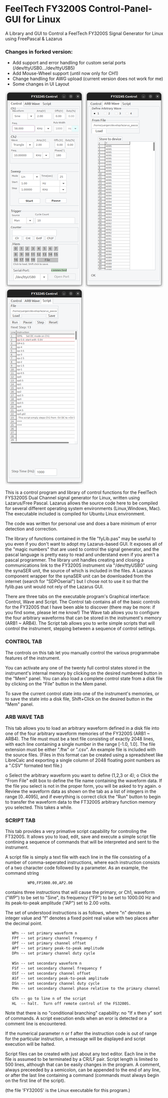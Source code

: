 # FeelTech FY3200S Control-Panel-GUI for Linux
A Library and GUI to Control a FeelTech FY3200S Signal Generator for Linux using FreePascal &amp; Lazarus

### Changes in forked version:
- Add support and error handling for custom serial ports (/dev/ttyUSB0.../dev/ttyUSB5)
- Add Mouse-Wheel support (until now only for CH1)
- Change handling for AWG upload (current version does not work for me)
- Some changes in UI Layout


![Screenshot](controltab.png)
![Screenshot](awgtab.png)
![Screenshot](scripttab.png)

This is a control program and library of control functions for the FeelTech
FYS3200S Dual Channel signal generator for Linux, written using Lazarus/Free Pascal.
Lazarus allows the source code here to be compiled for several different operating
system environments (Linux,Windows, Mac).  The executable included is compiled for
Ubuntu Linux environment.

The code was written for personal use and does a bare minimum of error detection and
correction.

The library of functions contained in the file "fyLib.pas" may be useful to you
even if you don't want to adopt my Lazarus-based GUI. It exposes all of the
"magic numbers" that are used to control the signal generator, and the pascal language
is pretty easy to read and understand even if you aren't a pascal programmer.
The library unit handles creating and closing a communications link to the
FY3200S instrument via "/dev/ttyUSB0" using the synaSER unit, the source of which is
included in the files.  A Lazarus component wrapper for the synaSER unit can be
downloaded from the internet (search for "SDPOserial") but I chose not to use it
so that the fylib.pas unit would not rely of the Lazarus GUI.

There are three tabs on the executable program's Graphical interface:  Control,
Wave and Script.  The Control tab contains all of the basic controls for the
FY3200S that I have been able to discover (there may be more:  if you find some,
please let me know!)  The Wave tab allows you to configure the four arbitrary
waveforms that can be stored in the instrument's memory (ARB1 ~ ARB4).  The
Script tab allows you to write simple scripts that will control the instrument,
stepping between a sequence of control settings.

### CONTROL TAB
The controls on this tab let you manually control the various programmabe features
of the instrument.

You can activate any one of the twenty full control states stored in the instrument's
internal memory by clicking on the desired numbered button in the "Mem" panel.
You can also load a complete control state from a disk file by clicking on the
"File" button in the Mem panel.

To save the current control state into one of the instrument's memories, or to
save the state into a disk file, Shift+Click on the desired button in the "Mem"
panel.

### ARB WAVE TAB
This tab allows you to load an arbitrary waveform defined in a disk file into one
of the four arbitrary waveform memories of the FY3200S (ARB1 ~ ARB4).  The file
must must be a text file consisting of exactly 2048 lines, with each line containing
a single number in the range [-1.0, 1.0]. The file extension must be either ".ftw"
or ".csv".  An example file is included with the source files. (Files in this format
can be created using a spreadsheet like LibreCalc and exporting a single column
of 2048 floating point numbers as a ".CSV" formated text file.)

o  Select the arbitrary waveform you want to define (1,2,3 or 4);
o  Click the "From File" edit box to define the file name containing the waveform
   data.  If the file you select is not in the proper form, you will be asked to
   try again.
o  Review the waveform data as shown on the tab as a list of integers in the range
   [0..4095], and if everything is correct click the "Run" button to begin to
   transfer the waveform data to the FT3200S arbitrary function memory you selected.
   This takes a while.

### SCRIPT TAB
This tab provides a very primative script capability for controling the FT3200S.
It allows you to load, edit, save and execute a simple script file contining a
sequence of commands that will be interpreted and sent to the instrument.

A script file is simply a text file with each line in the file consisting
of a number of comma-seperated instructions, where each instruction consists of a
two character code followed by a parameter. As an example, the command string
```
          WP0,FP1000.00,AP2.00
```
contains three instructions that will cause the primary, or Ch1, waveform ("WP") to
be set to "Sine", its frequency ("FP") to be set to 1000.00 Hz and its peak-to-peak
amplitude ("AP") set to 2.00 volts.

The set of understood instructions is as follows, where "n" denotes an integer value
and "f" denotes a fixed point real value with two places after the decimal point.
```code
   WPn -- set primary waveform n
   FPf -- set primary channel frequency f
   OPf -- set primary channel offset
   APf -- set primary peak-to-peak amplitude
   DPn -- set primary channel duty cycle

   WSn -- set secondary waveform n
   FSf -- set secondary channel frequency f
   OSf -- set secondary channel offset
   ASf -- set secondary peak-to-peak amplitude
   DSn -- set secondary channel duty cycle
   PHn -- set secondary channel phase relative to the primary channel

   GTn -- go to line n of the script
   HL  -- halt.  Turn off remote control of the FS3200S. 
```
Note that there is no "conditional branching" capability:  no "If x then y" sort
of commands.  A script execution ends when an eror is detected or a comment line
is encountered.

If the numerical parameter n or f after the instruction code is out of range for
the particular instruction, a message will be displayed and script execution will
be halted.

Script files can be created with just about any text editor.  Each line in the
file is assumed to be terminated by a CR/LF pair.  Script length is limited to
500 lines, although that can be easily changes in the program.  A comment,
always preceeded by a semicolon, can be appended to the end of any line, or
after the last line containing a command (commands must always begin on the
first line of the script).

(the file 'FY3200S' is the Linux executable for this program.)
